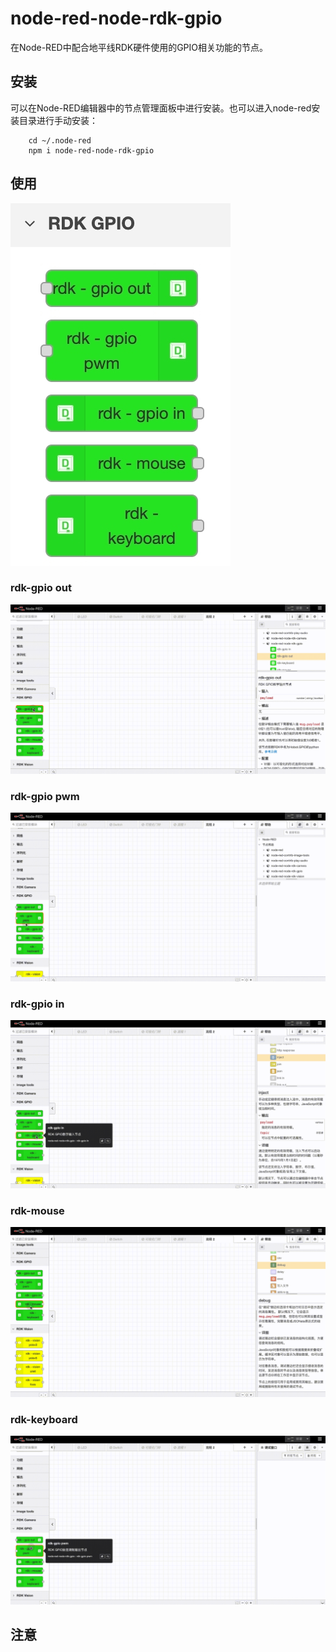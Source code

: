 # node-red-node-rdk-gpio
在Node-RED中配合地平线RDK硬件使用的GPIO相关功能的节点。

## 安装
可以在Node-RED编辑器中的节点管理面板中进行安装。也可以进入node-red安装目录进行手动安装：
```
    cd ~/.node-red
    npm i node-red-node-rdk-gpio
```

## 使用
![rdk-gpio nodes](./images/rdkgpio_nodes.jpeg)

### rdk-gpio out
![rdk-gpio out](./images/rdkgpio_out.gif)

### rdk-gpio pwm
![rdk-gpio pwm](./images/rdkgpio_pwm.gif)

### rdk-gpio in
![rdk-gpio in](./images/rdkgpio_in.gif)

### rdk-mouse
![rdk-mouse](./images/rdkgpio_mouse.gif)

### rdk-keyboard
![rdk-keyboard](./images/rdkgpio_keyboard.gif)

## 注意